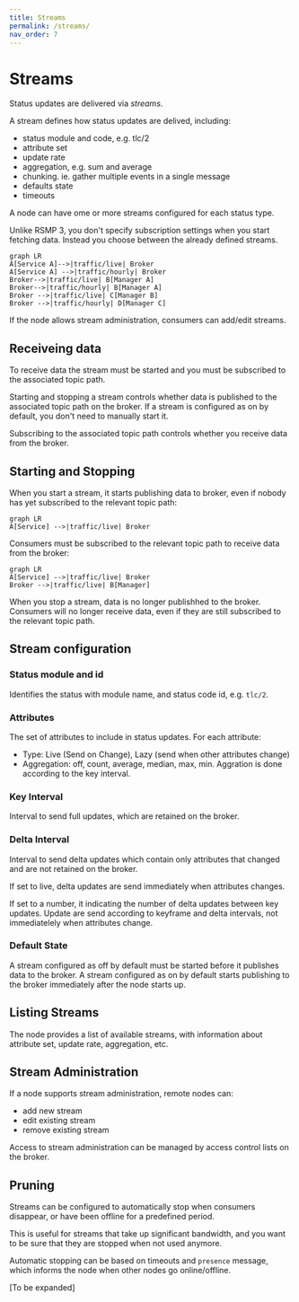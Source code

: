 ```yaml
---
title: Streams
permalink: /streams/
nav_order: 7
---
```


# Streams
Status updates are delivered via _streams_.

A stream defines how status updates are delived, including:

- status module and code, e.g. tlc/2
- attribute set
- update rate
- aggregation, e.g. sum and average
- chunking. ie. gather multiple events in a single message
- defaults state
- timeouts

A node can have ome or more streams configured for each status type. 

Unlike RSMP 3, you don't specify subscription settings when you start fetching data.
Instead you choose between the already defined streams.

```mermaid
graph LR
A[Service A]-->|traffic/live| Broker
A[Service A] -->|traffic/hourly| Broker
Broker-->|traffic/live| B[Manager A]
Broker-->|traffic/hourly| B[Manager A]
Broker -->|traffic/live| C[Manager B]
Broker -->|traffic/hourly| D[Manager C]
```

If the node allows stream administration, consumers can add/edit streams.

## Receiveing data
To receive data the stream must be started and you must be subscribed to the associated topic path.

Starting and stopping a stream controls whether data is published to the
associated topic path on the broker. If a stream is configured as on by default, you don't need to manually start it.

Subscribing to the associated topic path controls whether you receive
data from the broker.

## Starting and Stopping
When you start a stream, it starts publishing data to broker,
even if nobody has yet subscribed to the relevant topic path:

```mermaid
graph LR
A[Service] -->|traffic/live| Broker
```

Consumers must be subscribed to the relevant topic path to receive data from the broker:

```mermaid
graph LR
A[Service] -->|traffic/live| Broker
Broker -->|traffic/live| B[Manager]
```

When you stop a stream, data is no longer publishhed to the broker.
Consumers will no longer receive data, even if they are still subscribed to the relevant topic path.

## Stream configuration
### Status module and id
Identifies the status with module name, and status code id, e.g. `tlc/2`.

### Attributes
The set of attributes to include in status updates. For each attribute:
- Type: Live (Send on Change), Lazy (send when other attributes change)
- Aggregation: off, count, average, median, max, min. Aggration is done according to the key interval.

### Key Interval
Interval to send full updates, which are retained on the broker.

### Delta Interval
Interval to send delta updates which contain only attributes that changed
and are not retained on the broker.

If set to live, delta updates are send immediately when attributes changes.

If set to a number, it indicating the number of delta updates between key updates.
Update are send according to keyframe and delta intervals, not immediatelely
when attributes change.

### Default State
A stream configured as off by default must be started before it publishes data to the broker.
A stream configured as on by default starts publishing to the broker immediately after the node starts up.

## Listing Streams
The node provides a list of available streams, with information about attribute set,
update rate, aggregation, etc.

## Stream Administration
If a node supports stream administration, remote nodes can:

- add new stream
- edit existing stream
- remove existing stream

Access to stream administration can be managed by access control lists on the broker.

## Pruning
Streams can be configured to automatically stop when consumers disappear, or have
been offline for a predefined period.

This is useful for streams that take up significant bandwidth, and you want to be sure
that they are stopped when not used anymore.

Automatic stopping can be based on timeouts and `presence` message, which informs the node
when other nodes go online/offline.

[To be expanded]





